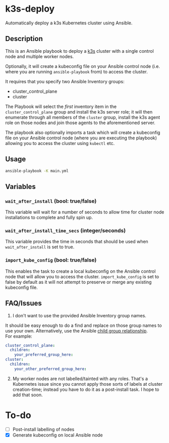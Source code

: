 # k3s-deploy
Automatically deploy a k3s Kubernetes cluster using Ansible.

## Description

This is an Ansible playbook to deploy a [k3s](https://docs.k3s.io/) cluster with a single control node and multiple worker nodes.

Optionally, it will create a kubeconfig file on your Ansible control node (i.e. where you are running `ansible-playbook` from) to access the cluster.

It requires that you specify two Ansible Inventory groups:
- cluster_control_plane
- cluster

The Playbook will select the _first_ inventory item in the `cluster_control_plane` group and install the k3s server role; it will then enumerate through all members of the `cluster` group, install the k3s agent role on those nodes and join those agents to the aforementioned server.

The playbook also optionally imports a task which will create a kubeconfig file on your Ansible control node (where you are executing the playbook) allowing you to access the cluster using `kubectl` etc.

## Usage

```bash
ansible-playbook -K main.yml
```

## Variables
### `wait_after_install` (bool: true/false)
This variable will wait for a number of seconds to allow time for cluster node installations to complete and fully spin up.
### `wait_after_install_time_secs` (integer/seconds)
This variable provides the time in seconds that should be used when `wait_after_install` is set to true.
### `import_kube_config` (bool: true/false)
This enables the task to create a local kubeconfig on the Ansible control node that will allow you to access the cluster.
`import_kube_config` is set to false by default as it will not attempt to preserve or merge any existing kubeconfig file.


## FAQ/Issues
1. I don't want to use the provided Ansible Inventory group names.<br>

It should be easy enough to do a find and replace on those group names to use your own. Alternatively, use the Ansible [child group relationship](https://docs.ansible.com/ansible/latest/inventory_guide/intro_inventory.html#grouping-groups-parent-child-group-relationships). <br>For example:

```yaml
cluster_control_plane:
  children:
    your_preferred_group_here:
cluster:
  children:
    your_other_preferred_group_here:
```
2. My worker nodes are not labelled/tainted with any roles.
That's a Kubernetes issue since you cannot apply those sorts of labels at cluster creation-time; instead you have to do it as a post-install task. I hope to add that soon.

# To-do
- [ ] Post-install labelling of nodes
- [x] Generate kubeconfig on local Ansible node